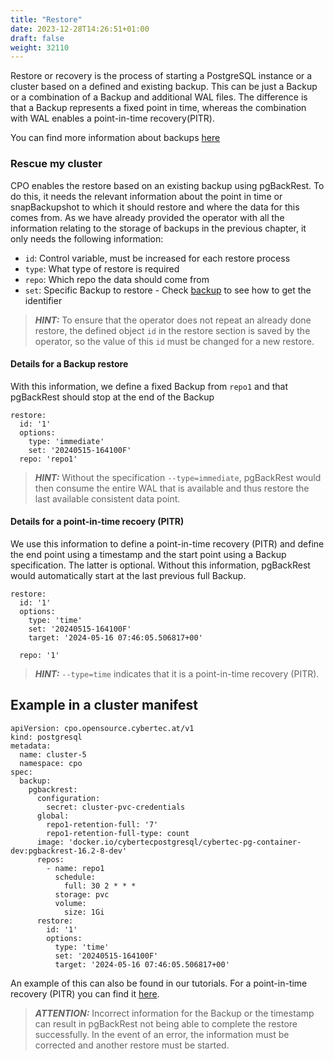 ```yaml
---
title: "Restore"
date: 2023-12-28T14:26:51+01:00
draft: false
weight: 32110
---
```


Restore or recovery is the process of starting a PostgreSQL instance or a cluster based on a defined and existing backup. This can be just a Backup or a combination of a Backup and additional WAL files. The difference is that a Backup represents a fixed point in time, whereas the combination with WAL enables a point-in-time recovery(PITR). 

You can find more information about backups [here](documentation/how-to-use/backup/)

### Rescue my cluster

CPO enables the restore based on an existing backup using pgBackRest. To do this, it needs the relevant information about the point in time or snapBackupshot to which it should restore and where the data for this comes from. 
As we have already provided the operator with all the information relating to the storage of backups in the previous chapter, it only needs the following information: 
- `id`: Control variable, must be increased for each restore process 
- `type`: What type of restore is required
- `repo`: Which repo the data should come from
- `set`: Specific Backup to restore - Check [backup](tbd) to see how to get the identifier

> **_HINT:_** To ensure that the operator does not repeat an already done restore, the defined object `id` in the restore section is saved by the operator, so the value of this `id` must be changed for a new restore.


#### Details for a Backup restore
With this information, we define a fixed Backup from `repo1` and that pgBackRest should stop at the end of the Backup
```
restore:
  id: '1'
  options:
    type: 'immediate'
    set: '20240515-164100F'
  repo: 'repo1'
```

> **_HINT:_** Without the specification `--type=immediate`, pgBackRest would then consume the entire WAL that is available and thus restore the last available consistent data point. 

#### Details for a point-in-time recoery (PITR)
We use this information to define a point-in-time recovery (PITR) and define the end point using a timestamp and the start point using a Backup specification. The latter is optional. Without this information, pgBackRest would automatically start at the last previous full Backup. 
```
restore:
  id: '1'
  options:
    type: 'time'
    set: '20240515-164100F'
    target: '2024-05-16 07:46:05.506817+00'

  repo: '1'
```
> **_HINT:_** `--type=time` indicates that it is a point-in-time recovery (PITR). 

## Example in a cluster manifest

```
apiVersion: cpo.opensource.cybertec.at/v1
kind: postgresql
metadata:
  name: cluster-5
  namespace: cpo
spec:
  backup:
    pgbackrest:
      configuration:
        secret: cluster-pvc-credentials
      global:
        repo1-retention-full: '7'
        repo1-retention-full-type: count
      image: 'docker.io/cybertecpostgresql/cybertec-pg-container-dev:pgbackrest-16.2-8-dev'
      repos:
        - name: repo1
          schedule:
            full: 30 2 * * *
          storage: pvc
          volume:
            size: 1Gi
      restore:
        id: '1'
        options:
          type: 'time'
          set: '20240515-164100F'
          target: '2024-05-16 07:46:05.506817+00'
```
An example of this can also be found in our tutorials. For a point-in-time recovery (PITR) you can find it [here](https://github.com/cybertec-postgresql/CYBERTEC-operator-tutorials/tree/main/cluster-tutorials/restore_pitr).

> **_ATTENTION:_** Incorrect information for the Backup or the timestamp can result in pgBackRest not being able to complete the restore successfully. In the event of an error, the information must be corrected and another restore must be started. 
